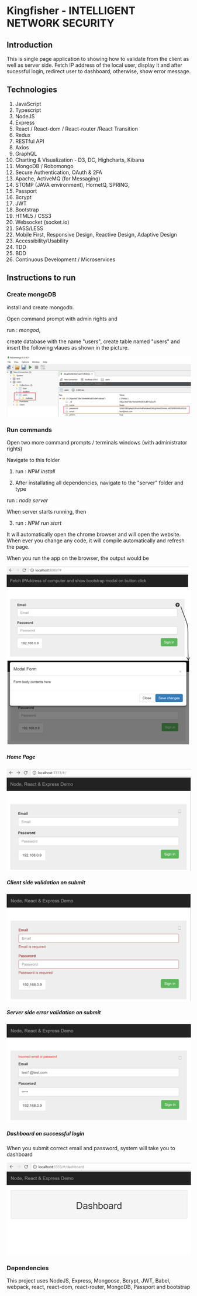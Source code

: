 # Kingfisher - INTELLIGENT NETWORK SECURITY 
## Introduction
This is single page application to showing how to validate from the  client as well as server side. Fetch IP address of the local user, display it and after sucessful login, redirect user to dashboard, otherwise, show error message.

## Technologies 
1. JavaScript 
2. Typescript
3. NodeJS
4. Express 
5. React / React-dom / React-router /React Transition 
6. Redux
7. RESTful API
8. Axios
9. GraphQL 
10. Charting & Visualization - D3, DC, Highcharts, Kibana
11. MongoDB / Robomongo
12. Secure Authentication, OAuth & 2FA
13. Apache, ActiveMQ (for Messaging)
14. STOMP (JAVA environment), HornetQ, SPRING,
15. Passport
16. Bcrypt
17. JWT
18. Bootstrap
19. HTML5 / CSS3
20. Websocket (socket.io)
21. SASS/LESS
22. Mobile First, Responsive Design, Reactive Design, Adaptive Design
23. Accessibility/Usability
24. TDD
25. BDD
26. Continuous Development / Microservices




## Instructions to run

### Create mongoDB 
install and create mongodb.

Open command prompt with admin rights and 

run : *mongod*, 

create database with the name "users",
create table named "users" and insert the following vlaues as shown in the picture.

![Alt text](https://raw.githubusercontent.com/amir-saeed/ReactJs/master/Authentication-in-react-using-node-and-express/Demo/mongodb.png?raw=true "Mongo DB")



### Run commands
Open two more command prompts / terminals windows (with administrator rights) 

Navigate to this folder

1. run : *NPM install*

2. After installating all dependencies, navigate to the  "server" folder and type

run : *node server*

When server starts running, then

3. run : *NPM run start*

It will automatically open the chrome browser and will open the website. When ever you change any code, it will 
compile automatically and refresh the page.

When you run the app on the browser, the output would be 

![Alt text](https://raw.githubusercontent.com/amir-saeed/ReactJs/master/Show-bootstrap-modal-on-button-click/output.png?raw=true "Bootstrap modal")

##### Home Page

![Alt text](https://raw.githubusercontent.com/amir-saeed/ReactJs/master/Authentication-in-react-using-node-and-express/Demo/home-page.png?raw=true "Bootstrap modal")

##### Client side validation on submit

![Alt text](https://raw.githubusercontent.com/amir-saeed/ReactJs/master/Authentication-in-react-using-node-and-express/Demo/home-submit.png?raw=true "Bootstrap modal")

##### Server side error validation on submit

![Alt text](https://raw.githubusercontent.com/amir-saeed/ReactJs/master/Authentication-in-react-using-node-and-express/Demo/home-submit-error.png?raw=true "Bootstrap modal")

##### Dashboard on successful login

When you submit correct email and password, system will take you to dashboard

![Alt text](https://raw.githubusercontent.com/amir-saeed/ReactJs/master/Authentication-in-react-using-node-and-express/Demo/dashboard.png?raw=true "Bootstrap modal")



### Dependencies
This project uses NodeJS, Express, Mongoose, Bcrypt, JWT, Babel, webpack, react, react-dom, react-router, MongoDB, Passport and bootstrap
